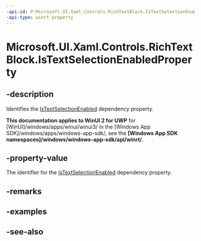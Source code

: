 ```yaml
---
-api-id: P:Microsoft.UI.Xaml.Controls.RichTextBlock.IsTextSelectionEnabledProperty
-api-type: winrt property
---
```


<!-- Property syntax
public Windows.UI.Xaml.DependencyProperty IsTextSelectionEnabledProperty { get; }
-->

# Microsoft.UI.Xaml.Controls.RichTextBlock.IsTextSelectionEnabledProperty

## -description
Identifies the [IsTextSelectionEnabled](richtextblock_istextselectionenabled.md) dependency property.

**This documentation applies to WinUI 2 for UWP** for [WinUI]/windows/apps/winui/winui3/ in the [Windows App SDK]/windows/apps/windows-app-sdk/, see the **[Windows App SDK namespaces]/windows/windows-app-sdk/api/winrt/**.

## -property-value
The identifier for the [IsTextSelectionEnabled](richtextblock_istextselectionenabled.md) dependency property.

## -remarks

## -examples

## -see-also
